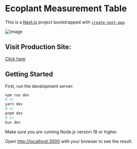 
# Ecoplant Measurement Table
This is a [Next.js](https://nextjs.org/) project bootstrapped with [`create-next-app`](https://github.com/vercel/next.js/tree/canary/packages/create-next-app).

![image](https://github.com/Vl4d1s/ecoplant-home-assignment/assets/42187212/4f396b2f-5e2e-4f01-93bb-62546fd7722e)

## Visit Production Site:
[Click here](https://ecoplant-home-assignment-fblnx732d-vladismarkin.vercel.app)

## Getting Started


First, run the development server:

```bash
npm run dev
# or
yarn dev
# or
pnpm dev
# or
bun dev
```

Make sure you are running Node.js version 18 or higher.

Open [http://localhost:3000](http://localhost:3000) with your browser to see the result.
